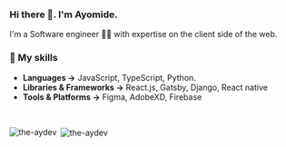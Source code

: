 ### Hi there 👋. I'm Ayomide.

I'm a Software engineer 👩‍💻 with expertise on the client side of the web.

### 🚀 My skills

- **Languages →** JavaScript, TypeScript, Python.
- **Libraries & Frameworks →** React.js, Gatsby, Django, React native
- **Tools & Platforms →** Figma, AdobeXD, Firebase

<br/>

<p><img align="left" src="https://github-readme-stats.vercel.app/api/top-langs?username=the-aydev&theme=github_dark" alt="the-aydev" /></p>

<p>&nbsp;<img align="center" src="https://github-readme-stats.vercel.app/api?username=the-aydev&theme=github_dark&show_icons=true&count-private=true" alt="the-aydev" /></p>
